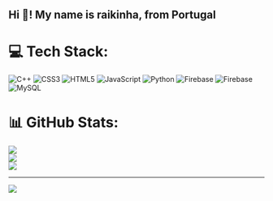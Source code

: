 <h2 align="left">Hi 👋! My name is raikinha, from Portugal</h2>

# 💻 Tech Stack:
![C++](https://img.shields.io/badge/c++-%2300599C.svg?style=for-the-badge&logo=c%2B%2B&logoColor=white) ![CSS3](https://img.shields.io/badge/css3-%231572B6.svg?style=for-the-badge&logo=css3&logoColor=white) ![HTML5](https://img.shields.io/badge/html5-%23E34F26.svg?style=for-the-badge&logo=html5&logoColor=white) ![JavaScript](https://img.shields.io/badge/javascript-%23323330.svg?style=for-the-badge&logo=javascript&logoColor=%23F7DF1E) ![Python](https://img.shields.io/badge/python-3670A0?style=for-the-badge&logo=python&logoColor=ffdd54) ![Firebase](https://img.shields.io/badge/firebase-%23039BE5.svg?style=for-the-badge&logo=firebase) ![Firebase](https://img.shields.io/badge/firebase-a08021?style=for-the-badge&logo=firebase&logoColor=ffcd34) ![MySQL](https://img.shields.io/badge/mysql-4479A1.svg?style=for-the-badge&logo=mysql&logoColor=white)
# 📊 GitHub Stats:
![](https://github-readme-stats.vercel.app/api?username=raikinha00&theme=dark&hide_border=true&include_all_commits=false&count_private=false)<br/>
![](https://github-readme-streak-stats.herokuapp.com/?user=raikinha00&theme=dark&hide_border=true)<br/>
![](https://github-readme-stats.vercel.app/api/top-langs/?username=raikinha00&theme=dark&hide_border=true&include_all_commits=false&count_private=false&layout=compact)

---
[![](https://visitcount.itsvg.in/api?id=raikinha00&icon=0&color=0)](https://visitcount.itsvg.in)

<!-- Proudly created with GPRM ( https://gprm.itsvg.in ) -->
